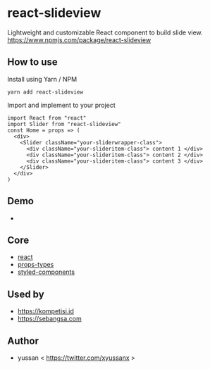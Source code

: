 # react-slideview 

Lightweight and customizable React component to build slide view. https://www.npmjs.com/package/react-slideview

## How to use
Install using Yarn / NPM
```
yarn add react-slideview
```

Import and implement to your project
```
import React from "react"
import Slider from "react-slideview"
const Home = props => (
  <div>
    <Slider className="your-sliderwrapper-class">
      <div className="your-slideritem-class"> content 1 </div>
      <div className="your-slideritem-class"> content 2 </div>
      <div className="your-slideritem-class"> content 3 </div>
    </Slider>
  </div>
)
```

## Demo 
-

## Core 
- [react](https://www.npmjs.com/package/react)
- [props-types](https://www.npmjs.com/package/prop-types)
- [styled-components](https://www.styled-components.com/)

## Used by
- https://kompetisi.id 
- https://sebangsa.com

## Author
- yussan < https://twitter.com/xyussanx >

